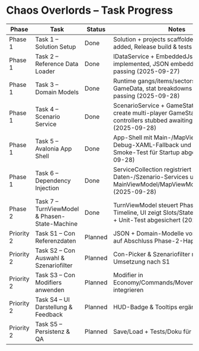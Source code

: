 # Chaos Overlords – Task Progress

| Phase | Task | Status | Notes |
| --- | --- | --- | --- |
| Phase 1 | Task 1 – Solution Setup | Done | Solution + projects scaffolded, CI workflow added, Release build & tests passing |
| Phase 1 | Task 2 – Reference Data Loader | Done | IDataService + EmbeddedJsonDataService implemented, JSON embedded, unit tests passing (2025-09-27) |
| Phase 1 | Task 3 – Domain Models | Done | Runtime gangs/items/sectors link directly to GameData, stat breakdowns exposed, tests passing (2025-09-28) |
| Phase 1 | Task 4 – Scenario Service | Done | ScenarioService + GameStateManager create multi-player GameState, AI/network controllers stubbed awaiting later logic (2025-09-28) |
| Phase 1 | Task 5 – Avalonia App Shell | Done | App-Shell mit Main-/MapViewModel, Debug-XAML-Fallback und headless Smoke-Test für Startup abgesichert (2025-09-28) |
| Phase 1 | Task 6 – Dependency Injection | Done | ServiceCollection registriert Daten-/Szenario-Services und liefert MainViewModel/MapViewModel für die App (2025-09-28) |
| Phase 2 | Task 7 – TurnViewModel & Phasen-State-Machine | Done | TurnViewModel steuert Phasen & Command-Timeline, UI zeigt Slots/States, Buttons gating + Unit-Test abgesichert (2025-09-28) |
| Priority 2 | Task S1 – Con Referenzdaten | Planned | JSON + Domain-Modelle vorbereiten; wartet auf Abschluss Phase-2-Happy-Path |
| Priority 2 | Task S2 – Con Auswahl & Szenariofilter | Planned | Con-Picker & Szenariofilter nach Cons; Umsetzung nach S1 |
| Priority 2 | Task S3 – Con Modifiers anwenden | Planned | Modifier in Economy/Commands/Movement/Recruitment integrieren |
| Priority 2 | Task S4 – UI Darstellung & Feedback | Planned | HUD-Badge & Tooltips ergänzen |
| Priority 2 | Task S5 – Persistenz & QA | Planned | Save/Load + Tests/Doku für Con-Features |
